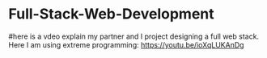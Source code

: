# Full-Stack-Web-Development
#here is a vdeo explain my partner and I project designing a full web stack. Here I am using extreme programming: https://youtu.be/ioXqLUKAnDg 
